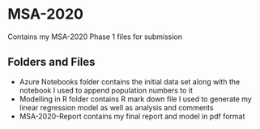 # MSA-2020
Contains my MSA-2020 Phase 1 files for submission

## Folders and Files
- Azure Notebooks folder contains the initial data set along with the notebook I used to append population numbers to it
- Modelling in R folder contains R mark down file I used to generate my linear regression model as well as analysis and comments
- MSA-2020-Report contains my final report and model in pdf format
